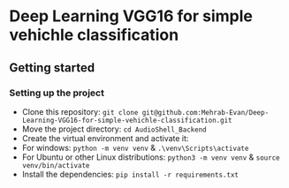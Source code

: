 # Deep Learning VGG16 for simple vehichle classification

## Getting started

### Setting up the project

- Clone this repository: `git clone git@github.com:Mehrab-Evan/Deep-Learning-VGG16-for-simple-vehichle-classification.git`
- Move the project directory: `cd AudioShell_Backend`
- Create the virtual environment and activate it:
- For windows: `python -m venv venv` & `.\venv\Scripts\activate`
- For Ubuntu or other Linux distributions: `python3 -m venv venv` & `source venv/bin/activate`
- Install the dependencies: `pip install -r requirements.txt`
